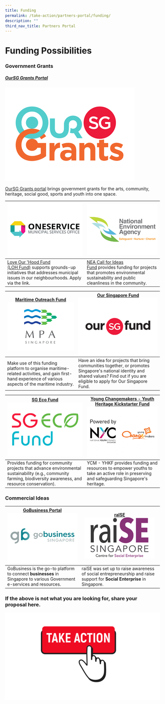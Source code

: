 ```yaml
---
title: Funding
permalink: /take-action/partners-portal/funding/
description: ""
third_nav_title: Partners Portal
---
```

# Funding Possibilities


### Government Grants

##### [OurSG Grants Portal](https://oursggrants.gov.sg)

[![](/images/oursggrants_logo.png)](https://oursggrants.gov.sg)

[OurSG Grants portal](https://oursggrants.gov.sg) brings government grants for the arts, community, heritage, social good, sports and youth into one space. 

| ![](/images/Opportunities/mso-logo_422x304.jpg)|  ![](/images/Opportunities/nea-logo_422x304.jpg) |
| -------- | -------- | 
| [Love Our 'Hood Fund <br>(LOH Fund)](https://go.gov.sg/fund-application) supports grounds-up initiatives that addresses municipal issues in our neighbourhoods. Apply via the link. | [NEA Call for Ideas <br>Fund](https://www.nea.gov.sg/programmes-grants/grants-and-awards/call-for-ideas-fund) provides funding for projects that promotes environmental sustainability and public cleanliness in the community. | 


| [Maritime Outreach Fund](https://www.mpa.gov.sg/events-careers/public-outreach/maritime-outreach-fund)![](/images/Opportunities/mpa-logo_422x304.jpg)| [Our Singapore Fund](https://www.sg/oursingaporefund) ![](/images/Opportunities/osf-logo_422x304.jpg)|
| -------- | -------- | 
|Make use of this funding platform to organise maritime-related activities, and gain first-hand experience of various aspects of the maritime industry.| Have an idea for projects that bring communities together, or promotes Singapore's national identity and shared values? Find out if you are eligible to apply for Our Singapore Fund. | 

| [SG Eco Fund](https://www.mse.gov.sg/sgecofund) ![](/images/Opportunities/sg-eco-fund_422x304.jpg) | [Young Changemakers - Youth Heritage Kickstarter Fund](https://www.nyc.gov.sg/programmes-grants/young-changemakers) ![](/images/Opportunities/nyc-ycm-logo-(422x304).jpg) |
| -------- | -------- | 
|Provides funding for community projects that advance environmental sustainability (e.g., community farming, biodiversity awareness, and resource conservation). | YCM - YHKF provides funding and resources to empower youths to take an active role in preserving and safeguarding Singapore's heritage. | 

### Commercial Ideas 


| [GoBusiness Portal](https://gobusiness.gov.sg) ![](/images/Opportunities/gobusiness-logo-v2.jpg) | [raISE](https://www.raise.sg) ![](/images/Opportunities/rsz_1rsz_raise.png)|
| - | -------- | 
| GoBusiness is the go-to platform to connect **businesses** in Singapore to various Government e-services and resources. | raiSE was set up to raise awareness of social entrepreneurship and raise support for **Social Enterprise** in Singapore.  | 


### If the above is not what you are looking for, share your proposal here.

[![](/images/take%20action.png)](https://go.gov.sg/takeactiontoday)